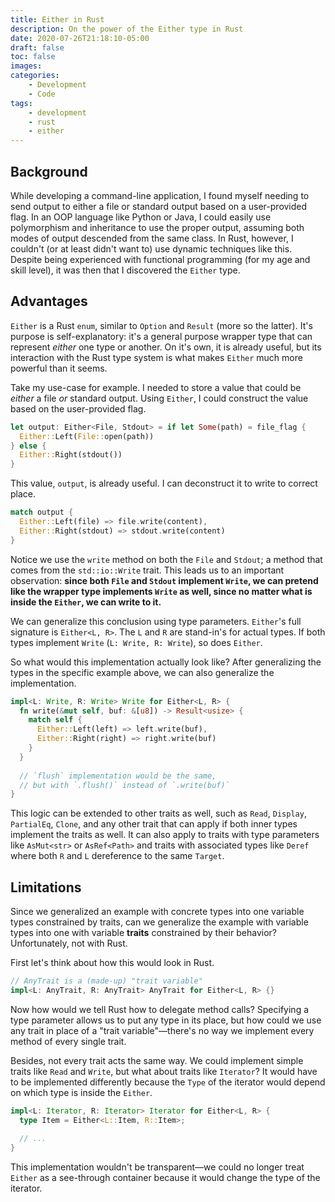 ```yaml
---
title: Either in Rust
description: On the power of the Either type in Rust
date: 2020-07-26T21:18:10-05:00
draft: false
toc: false
images:
categories:
    - Development
    - Code
tags:
    - development
    - rust
    - either
---
```


## Background

While developing a command-line application, I found myself needing to send output to either a file or standard output based on a user-provided flag. In an OOP language like Python or Java, I could easily use polymorphism and inheritance to use the proper output, assuming both modes of output descended from the same class. In Rust, however, I couldn't (or at least didn't want to) use dynamic techniques like this. Despite being experienced with functional programming (for my age and skill level), it was then that I discovered the `Either` type.

## Advantages

`Either` is a Rust `enum`, similar to `Option` and `Result` (more so the latter). It's purpose is self-explanatory: it's a general purpose wrapper type that can represent *either* one type or another. On it's own, it is already useful, but its interaction with the Rust type system is what makes `Either` much more powerful than it seems.

Take my use-case for example. I needed to store a value that could be *either* a file *or* standard output. Using `Either`,  I could construct the value based on the user-provided flag.

```rust
let output: Either<File, Stdout> = if let Some(path) = file_flag {
  Either::Left(File::open(path))
} else {
  Either::Right(stdout())
}
```

This value, `output`, is already useful. I can deconstruct it to write to correct place.

```rust
match output {
  Either::Left(file) => file.write(content),
  Either::Right(stdout) => stdout.write(content)
}
```

Notice we use the `write` method on both the `File` and `Stdout`; a method that comes from the `std::io::Write` trait. This leads us to an important observation: **since both `File` and `Stdout` implement `Write`, we can pretend like the wrapper type implements `Write` as well, since no matter what is inside the `Either`, we can write to it.**

We can generalize this conclusion using type parameters. `Either`'s full signature is `Either<L, R>`. The `L` and `R` are stand-in's for actual types. If both types implement `Write` (`L: Write, R: Write`), so does `Either`.

So what would this implementation actually  look like? After generalizing the types in the specific example above, we can also generalize the implementation.

```rust
impl<L: Write, R: Write> Write for Either<L, R> {
  fn write(&mut self, buf: &[u8]) -> Result<usize> {
    match self {
      Either::Left(left) => left.write(buf),
      Either::Right(right) => right.write(buf)
    }
  }
  
  // `flush` implementation would be the same,
  // but with `.flush()` instead of `.write(buf)`
}
```

This logic can be extended to other traits as well, such as `Read`, `Display`, `PartialEq`, `Clone`, and any other trait that can apply if both inner types implement the traits as well. It can also apply to traits with type parameters like `AsMut<str>` or `AsRef<Path>` and traits with associated types like `Deref` where both `R` and `L` dereference to the same `Target`.

## Limitations

Since we generalized an example with concrete types into one variable types constrained by traits, can we generalize the example with variable types into one with variable **traits** constrained by their behavior? Unfortunately, not with Rust.

First let's think about how this would look in Rust.

```rust
// AnyTrait is a (made-up) "trait variable"
impl<L: AnyTrait, R: AnyTrait> AnyTrait for Either<L, R> {}
```

Now how would we tell Rust how to delegate method calls? Specifying a type parameter allows us to put any type in its place, but how could we use any trait in place of a "trait variable"—there's no way we implement every method of every single trait.

Besides, not every trait acts the same way. We could implement simple traits like `Read`  and `Write`, but what about traits like `Iterator`? It would have to be implemented differently because the `Type` of the iterator would depend on which type is inside the `Either`.

```rust
impl<L: Iterator, R: Iterator> Iterator for Either<L, R> {
  type Item = Either<L::Item, R::Item>;
  
  // ...
}
```

This implementation wouldn't be transparent—we could no longer treat `Either` as a see-through container because it would change the type of the iterator.